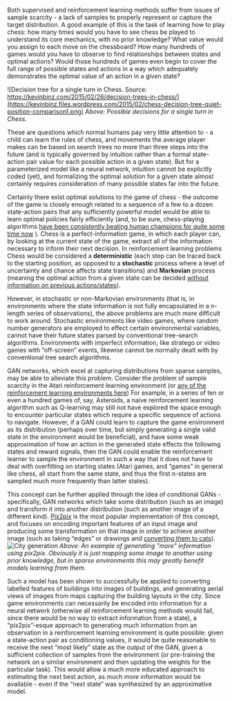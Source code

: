 Both supervised and reinforcement learning methods suffer from issues of sample scarcity - a lack of samples to properly represent or capture the target distribution. A good example of this is the task of learning how to play chess: how many times would you have to see chess be played to understand its core mechanics, with no prior knowledge? What value would you assign to each move on the chessboard? How many hundreds of games would you have to observe to find relationships between states and optimal actions? Would those hundreds of games even begin to cover the full range of possible states and actions in a way which adequately demonstrates the optimal value of an action in a given state? 

![Decision tree for a single turn in Chess. Source: https://kevinbinz.com/2015/02/26/decision-trees-in-chess/](https://kevinbinz.files.wordpress.com/2015/02/chess-decision-tree-quiet-position-comparison1.png)
*Above: Possible decisions for a single turn in Chess.*

These are questions which normal humans pay very little attention to - a child can learn the rules of chess, and movements the average player makes can be based on search trees no more than three steps into the future (and is typically governed by intuition rather than a formal state-action pair value for each possible action in a given state). But for a parameterized model like a neural network, intuition cannot be explicitly coded (yet), and formalizing the optimal solution for a given state almost certainly requires consideration of many possible states far into the future. 

Certainly there exist optimal solutions to the game of chess - the outcome of the game is closely enough related to a sequence of a few to a dozen state-action pairs that any sufficiently powerful model would be able to learn optimal policies fairly efficiently (and, to be sure, chess-playing algorithms [have been consistently beating human champions for quite some time now](https://thebestschools.org/magazine/brief-history-of-computer-chess/) ). Chess is a perfect-information game, in which each player can, by looking at the current state of the game, extract all of the information necessary to inform their next decision. In reinforcement learning problems Chess would be considered a __deterministic__ (each step can be traced back to the starting position, as opposed to a __stochastic__ process where a level of uncertainty and chance affects state transitions) and __Markovian__ process (meaning the optimal action from a given state can be decided [without information on previous actions/states](https://www.cs.rice.edu/~vardi/dag01/givan1.pdf)).

However, in stochastic or non-Markovian environments (that is, in environments where the state information is not fully encapsulated in a n-length series of observations), the above problems are much more difficult to work around. Stochastic environments like video games, where random number generators are employed to effect certain environmental variables, cannot have their future states parsed by conventional tree-search algorithms. Environments with imperfect information, like stratego or video games with “off-screen” events, likewise cannot be normally dealt with by conventional tree search algorithms. 

GAN networks, which excel at capturing distributions from sparse samples, may be able to alleviate this problem. Consider the problem of sample scarcity in the Atari reinforcement learning environment (or [any of the reinforcement learning environments here](https://gym.openai.com/envs/#atari)) For example, in a series of ten or even a hundred games of, say, Asteroids, a naive reinforcement learning algorithm such as Q-learning may still not have explored the space enough to encounter particular states which require a specific sequence of actions to navigate. However, if a GAN could learn to capture the game environment as its distribution (perhaps over time, but simply generating a single valid state in the environment would be beneficial), and have some weak approximation of how an action in the generated state effects the following states and reward signals, then the GAN could enable the reinforcement learner to sample the environment in such a way that it does not have to deal with overfitting on starting states (Atari games, and “games” in general like chess, all start from the same state, and thus the first n-states are sampled much more frequently than latter states). 

This concept can be further applied through the idea of conditional GANs - specifically, GAN networks which take some distribution (such as an image) and transform it into another distribution (such as another image of a different kind). [Pix2pix](https://arxiv.org/pdf/1611.07004.pdf) is the most popular implementation of this concept, and focuses on encoding important features of an input image and producing some transformation on that image in order to achieve another image (such as taking “edges” or drawings and [converting them to cats](https://affinelayer.com/pixsrv/)). 
![City generation](http://ml4a.github.io/images/guides/pix2pix/invisible_cities_styletransfer_input.jpg)
*Above: An example of generating "more" information using pix2pix. Obviously it is just mapping some image to another using prior knowledge, but in sparse environments this may greatly benefit models learning from them.*

Such a model has been shown to successfully be applied to converting labelled features of buildings into images of buildings, and generating aerial views of images from maps capturing the building layouts in the city. Since game environments can necessarily be encoded into information for a neural network (otherwise all reinforcement learning methods would fail, since there would be no way to extract information from a state), a “pix2pix”-esque approach to generating much information from an observation in a reinforcement learning environment is quite possible: given a state-action pair as conditioning values, it would be quite reasonable to receive the next “most likely” state as the output of the GAN, given a sufficient collection of samples from the environment (or pre-training the network on a similar environment and then updating the weights for the particular task). This would allow a much more educated approach to estimating the next best action, as much more information would be available - even if the “next state” was synthesized by an approximative model. 

